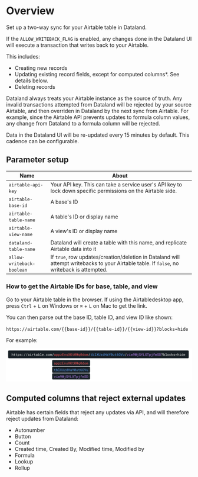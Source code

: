 # Overview

Set up a two-way sync for your Airtable table in Dataland.

If the `ALLOW_WRITEBACK_FLAG` is enabled, any changes done in the Dataland UI will execute a transaction that writes back to your Airtable.

This includes:

- Creating new records
- Updating existing record fields, except for computed columns\*. See details below.
- Deleting records

Dataland always treats your Airtable instance as the source of truth. Any invalid transactions attempted from Dataland will be rejected by your source Airtable, and then overriden in Dataland by the next sync from Airtable. For example, since the Airtable API prevents updates to formula column values, any change from Dataland to a formula column will be rejected.

Data in the Dataland UI will be re-updated every 15 minutes by default. This cadence can be configurable.

## Parameter setup

| Name                      | About                                                                                                                                       |
| ------------------------- | ------------------------------------------------------------------------------------------------------------------------------------------- |
| `airtable-api-key`        | Your API key. This can take a service user's API key to lock down specific permissions on the Airtable side.                                |
| `airtable-base-id`        | A base's ID                                                                                                                                 |
| `airtable-table-name`     | A table's ID or display name                                                                                                                |
| `airtable-view-name`      | A view's ID or display name                                                                                                                 |
| `dataland-table-name`     | Dataland will create a table with this name, and replicate Airtable data into it                                                            |
| `allow-writeback-boolean` | If `true`, row updates/creation/deletion in Dataland will attempt writebacks to your Airtable table. If `false`, no writeback is attempted. |

### How to get the Airtable IDs for base, table, and view

Go to your Airtable table in the browser. If using the Airtabledesktop app, press `Ctrl` + `L` on Windows or `⌘` + `L` on Mac to get the link.

You can then parse out the base ID, table ID, and view ID like shown:

`https://airtable.com/{{base-id}}/{{table-id}}/{{view-id}}?blocks=hide`

For example:

![Image showing how to parse base, table, and view ID values from a link](airtable-params.svg)

## Computed columns that reject external updates

Airtable has certain fields that reject any updates via API, and will therefore reject updates from Dataland:

- Autonumber
- Button
- Count
- Created time, Created By, Modified time, Modified by
- Formula
- Lookup
- Rollup
